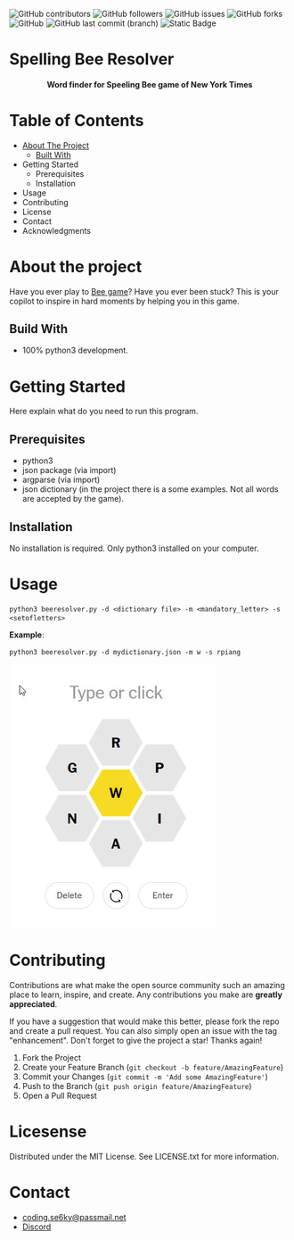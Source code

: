 ![GitHub contributors](https://img.shields.io/github/contributors/sparkbits/beeresolver) ![GitHub followers](https://img.shields.io/github/followers/sparkbits) ![GitHub issues](https://img.shields.io/github/issues/sparkbits/beeresolver) ![GitHub forks](https://img.shields.io/github/forks/sparkbits/beeresolver) ![GitHub](https://img.shields.io/github/license/sparkbits/beeresolver) ![GitHub last commit (branch)](https://img.shields.io/github/last-commit/sparkbits/beeresolver/main) ![Static Badge](https://img.shields.io/badge/Language-python-brightgreen)

# Spelling Bee Resolver
<h4 align="center">Word finder for Speeling Bee game of New York Times</h4>

# Table of Contents

-   [About The Project](#about-the-project)
    -   [Built With](#build-with)
-   Getting Started
    -   Prerequisites
    -   Installation
-   Usage
-   Contributing
-   License
-   Contact
-   Acknowledgments

# About the project
Have you ever play to [Bee game](https://www.nytimes.com/puzzles/spelling-bee)? Have you ever been stuck? This is your copilot to inspire in hard moments by helping you in this game. 

## Build With
- 100% python3 development. 
# Getting Started 
Here explain what do you need to run this program.
## Prerequisites
- python3
- json package (via import)
- argparse (via import)
- json dictionary (in the project there is a some examples. Not all words are accepted by the game).
## Installation
No installation is required. Only python3 installed on your computer.
# Usage
```shell
python3 beeresolver.py -d <dictionary file> -m <mandatory_letter> -s <setofletters>
```
**Example**:
```shell
python3 beeresolver.py -d mydictionary.json -m w -s rpiang
```
![enter image description here](speelingbeegame.jpg)

# Contributing
Contributions are what make the open source community such an amazing place to learn, inspire, and create. Any contributions you make are  **greatly appreciated**.

If you have a suggestion that would make this better, please fork the repo and create a pull request. You can also simply open an issue with the tag "enhancement". Don't forget to give the project a star! Thanks again!

1.  Fork the Project
2.  Create your Feature Branch (`git checkout -b feature/AmazingFeature`)
3.  Commit your Changes (`git commit -m 'Add some AmazingFeature'`)
4.  Push to the Branch (`git push origin feature/AmazingFeature`)
5.  Open a Pull Request

# Licesense
Distributed under the MIT License. See LICENSE.txt for more information.
# Contact
- [coding.se6ky@passmail.net](mailto:coding.se6ky@passmail.net) 
- [Discord](https://discordapp.com/users/682980233657319463)
